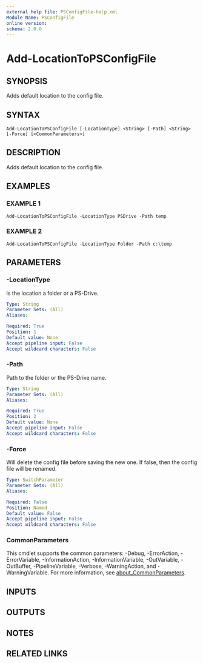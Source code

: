 ```yaml
---
external help file: PSConfigFile-help.xml
Module Name: PSConfigFile
online version:
schema: 2.0.0
---
```


# Add-LocationToPSConfigFile

## SYNOPSIS
Adds default location to the config file.

## SYNTAX

```
Add-LocationToPSConfigFile [-LocationType] <String> [-Path] <String> [-Force] [<CommonParameters>]
```

## DESCRIPTION
Adds default location to the config file.

## EXAMPLES

### EXAMPLE 1
```
Add-LocationToPSConfigFile -LocationType PSDrive -Path temp
```

### EXAMPLE 2
```
Add-LocationToPSConfigFile -LocationType Folder -Path c:\temp
```

## PARAMETERS

### -LocationType
Is the location a folder or a PS-Drive.

```yaml
Type: String
Parameter Sets: (All)
Aliases:

Required: True
Position: 1
Default value: None
Accept pipeline input: False
Accept wildcard characters: False
```

### -Path
Path to the folder or the PS-Drive name.

```yaml
Type: String
Parameter Sets: (All)
Aliases:

Required: True
Position: 2
Default value: None
Accept pipeline input: False
Accept wildcard characters: False
```

### -Force
Will delete the config file before saving the new one.
If false, then the config file will be renamed.

```yaml
Type: SwitchParameter
Parameter Sets: (All)
Aliases:

Required: False
Position: Named
Default value: False
Accept pipeline input: False
Accept wildcard characters: False
```

### CommonParameters
This cmdlet supports the common parameters: -Debug, -ErrorAction, -ErrorVariable, -InformationAction, -InformationVariable, -OutVariable, -OutBuffer, -PipelineVariable, -Verbose, -WarningAction, and -WarningVariable. For more information, see [about_CommonParameters](http://go.microsoft.com/fwlink/?LinkID=113216).

## INPUTS

## OUTPUTS

## NOTES

## RELATED LINKS
